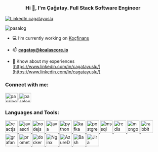 <h3 align="center">Hi 👋, I'm Çağatay. Full Stack Software Engineer </h3>

[![LinkedIn cagatayuslu](https://img.shields.io/badge/-cagatayuslu-blue?style=flats-square&logo=linkedin&logoColor=white&link=https%3A%2F%2Fwww.linkedin.com%2Fin%2Fcagatayuslu%2F)](https://www.linkedin.com/in/cagatayuslu/)
<p align="left">
    <img src="https://komarev.com/ghpvc/?username=pasalog&label=Profile%20views&color=0e75b6&style=flat"
         alt="pasalog"/>
</p>

[comment]: <> (<p align="left">)

[comment]: <> (    <a href="https://github.com/ryo-ma/github-profile-trophy">)

[comment]: <> (        <img src="https://github-profile-trophy.vercel.app/?username=pasalog" alt="pasalog"/>)

[comment]: <> (    </a>)

[comment]: <> (</p>)

- 💻 I’m currently working on [Koçfinans](https://www.kocfinans.com.tr/)

- 📫 **cagatay@koalascore.io**

- 📄 Know about my experiences [https://www.linkedin.com/in/cagatayuslu/](https://www.linkedin.com/in/cagatayuslu/)

<h3 align="left">Connect with me:</h3>
<p align="left">
    <a href="https://linkedin.com/in/cagatayuslu" target="blank">
        <img align="center"
             src="https://cdn.jsdelivr.net/npm/simple-icons@3.0.1/icons/linkedin.svg"
             alt="pasalog" height="30" width="40"/>
    </a>
    <a href="https://pasalog.medium.com/" target="blank">
        <img align="center"
             src="https://cdn.jsdelivr.net/npm/simple-icons@3.0.1/icons/medium.svg"
             alt="pasalog" height="30" width="40"/>
    </a>
</p>

<h3 align="left">Languages and Tools:</h3>
<p align="left">
    <a href="https://reactjs.com" target="_blank">
        <img src="https://cdn.worldvectorlogo.com/logos/react-2.svg" alt="reactjs" width="40" height="40"/>
    </a>
    <a href="https://developer.mozilla.org/tr/docs/Web/JavaScript" target="_blank">
        <img src="https://cdn.worldvectorlogo.com/logos/javascript.svg" alt="javascript" width="40" height="40"/>
    </a>
    <a href="https://nodejs.org/" target="_blank">
        <img src="https://cdn.worldvectorlogo.com/logos/nodejs.svg" alt="nodejs" width="40" height="40"/>
    </a>
    <a href="https://www.java.com" target="_blank">
        <img src="https://cdn.worldvectorlogo.com/logos/java.svg" alt="java" width="40" height="40"/>
    </a>
    <a href="https://www.python.org/" target="_blank">
        <img src="https://cdn.worldvectorlogo.com/logos/python-4.svg" alt="python" width="40" height="40"/>
    </a>
    <a href="https://kafka.apache.org/" target="_blank">
        <img src="https://cdn.worldvectorlogo.com/logos/kafka.svg" alt="kafka" width="40" height="40"/>
    </a>
    <a href="https://www.postgresql.org/" target="_blank">
        <img src="https://cdn.worldvectorlogo.com/logos/postgresql.svg" alt="postgresql" width="40" height="40"/>
    </a>
    <a href="https://www.microsoft.com/tr-tr/sql-server/sql-server-downloads?rtc=1" target="_blank">
        <img src="https://cdn.worldvectorlogo.com/logos/microsoft-sql-server.svg" alt="mssql" width="40" height="40"/>
    </a>
    <a href="https://redis.io/" target="_blank">
        <img src="https://cdn.worldvectorlogo.com/logos/redis.svg" alt="redis" width="40" height="40"/>
    </a>
    <a href="https://www.mongodb.com/" target="_blank">
        <img src="https://cdn.worldvectorlogo.com/logos/mongodb-icon-1.svg" alt="mongodb" width="40" height="40"/>
    </a>
    <a href="https://www.rabbitmq.com/" target="_blank">
        <img src="https://cdn.worldvectorlogo.com/logos/rabbitmq.svg" alt="rabbitmq" width="40" height="40"/>
    </a>
    <a href="https://grafana.com/" target="_blank">
        <img src="https://cdn.worldvectorlogo.com/logos/grafana.svg" alt="grafana" width="40" height="40"/>
    </a>
    <a href="https://prometheus.io/" target="_blank">
        <img src="https://cdn.worldvectorlogo.com/logos/prometheus.svg" alt="prometheus" width="40" height="40"/>
    </a>
    <a href="https://www.docker.com/" target="_blank">
        <img src="https://cdn.worldvectorlogo.com/logos/docker.svg" alt="docker" width="40" height="40"/>
    </a>
    <a href="https://www.nginx.com/" target="_blank">
        <img src="https://cdn.worldvectorlogo.com/logos/nginx-1.svg" alt="Nginx" width="40" height="40"/>
    </a>
    <a href="https://azure.microsoft.com/en-us/services/devops/" target="_blank">
        <img src="https://img.stackshare.io/service/4313/XNKktHjN_400x400.png" alt="AzureDevops" width="40" height="40"/>
    </a>
    <a href="https://www.gnu.org/software/bash/" target="_blank">
        <img src="https://cdn.worldvectorlogo.com/logos/bash-1.svg" alt="Bash" width="40" height="40"/>
    </a>
    <a href="https://www.atlassian.com/software/jira" target="_blank">
        <img src="https://cdn.worldvectorlogo.com/logos/jira-3.svg" alt="Jira" width="40" height="40"/>
    </a>
</p>
